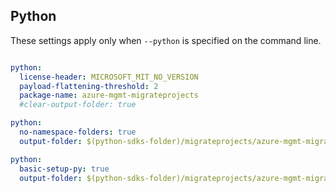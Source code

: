 ## Python

These settings apply only when `--python` is specified on the command line.
``` yaml $(python)

python:
  license-header: MICROSOFT_MIT_NO_VERSION
  payload-flattening-threshold: 2
  package-name: azure-mgmt-migrateprojects
  #clear-output-folder: true
```

``` yaml $(python) && $(python-mode) == 'update'
python:
  no-namespace-folders: true
  output-folder: $(python-sdks-folder)/migrateprojects/azure-mgmt-migrateprojects/azure/mgmt/migrateprojects
```
``` yaml $(python) && $(python-mode) == 'create'
python:
  basic-setup-py: true
  output-folder: $(python-sdks-folder)/migrateprojects/azure-mgmt-migrateprojects
```